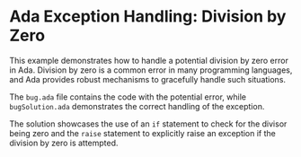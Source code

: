 # Ada Exception Handling: Division by Zero

This example demonstrates how to handle a potential division by zero error in Ada.  Division by zero is a common error in many programming languages, and Ada provides robust mechanisms to gracefully handle such situations. 

The `bug.ada` file contains the code with the potential error, while `bugSolution.ada` demonstrates the correct handling of the exception.

The solution showcases the use of an `if` statement to check for the divisor being zero and the `raise` statement to explicitly raise an exception if the division by zero is attempted.